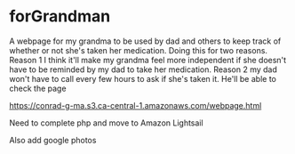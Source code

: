 # forGrandman
A webpage for my grandma to be used by dad and others to keep track of whether or not she's taken her medication. 
Doing this for two reasons. 
Reason 1 I think it'll make my grandma feel more independent if she doesn't have to be reminded by my dad to take her medication.
Reason 2 my dad won't have to call every few hours to ask if she's taken it. He'll be able to check the page

https://conrad-g-ma.s3.ca-central-1.amazonaws.com/webpage.html

Need to complete php and move to Amazon Lightsail

Also add google photos
